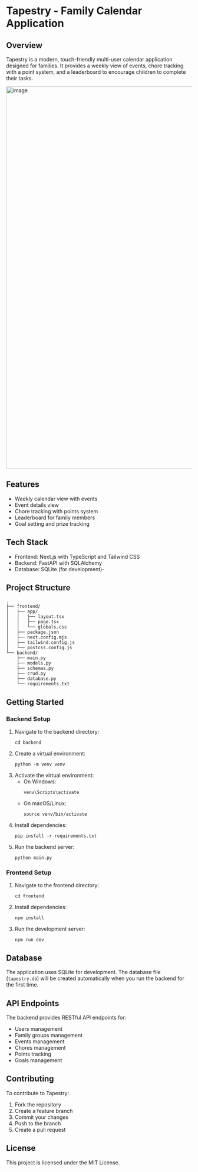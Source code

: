 # Tapestry - Family Calendar Application

## Overview
Tapestry is a modern, touch-friendly multi-user calendar application designed for families. It provides a weekly view of events, chore tracking with a point system, and a leaderboard to encourage children to complete their tasks.

<img width="1218" height="1036" alt="image" src="https://github.com/user-attachments/assets/67926f5d-ddd5-413c-8672-37500458e07f" />

## Features
- Weekly calendar view with events
- Event details view
- Chore tracking with points system
- Leaderboard for family members
- Goal setting and prize tracking

## Tech Stack
- Frontend: Next.js with TypeScript and Tailwind CSS
- Backend: FastAPI with SQLAlchemy
- Database: SQLite (for development)- 


## Project Structure
```
.
├── frontend/
│   ├── app/
│   │   ├── layout.tsx
│   │   ├── page.tsx
│   │   └── globals.css
│   ├── package.json
│   ├── next.config.mjs
│   ├── tailwind.config.js
│   └── postcss.config.js
└── backend/
    ├── main.py
    ├── models.py
    ├── schemas.py
    ├── crud.py
    ├── database.py
    └── requirements.txt
```

## Getting Started

### Backend Setup
1. Navigate to the backend directory:
   ```
   cd backend
   ```
2. Create a virtual environment:
   ```
   python -m venv venv
   ```
3. Activate the virtual environment:
   - On Windows:
     ```
     venv\Scripts\activate
     ```
   - On macOS/Linux:
     ```
     source venv/bin/activate
     ```
4. Install dependencies:
   ```
   pip install -r requirements.txt
   ```
5. Run the backend server:
   ```
   python main.py
   ```

### Frontend Setup
1. Navigate to the frontend directory:
   ```
   cd frontend
   ```
2. Install dependencies:
   ```
   npm install
   ```
3. Run the development server:
   ```
   npm run dev
   ```

## Database
The application uses SQLite for development. The database file (`tapestry.db`) will be created automatically when you run the backend for the first time.

## API Endpoints
The backend provides RESTful API endpoints for:
- Users management
- Family groups management
- Events management
- Chores management
- Points tracking
- Goals management

## Contributing
To contribute to Tapestry:
1. Fork the repository
2. Create a feature branch
3. Commit your changes
4. Push to the branch
5. Create a pull request

## License
This project is licensed under the MIT License.
